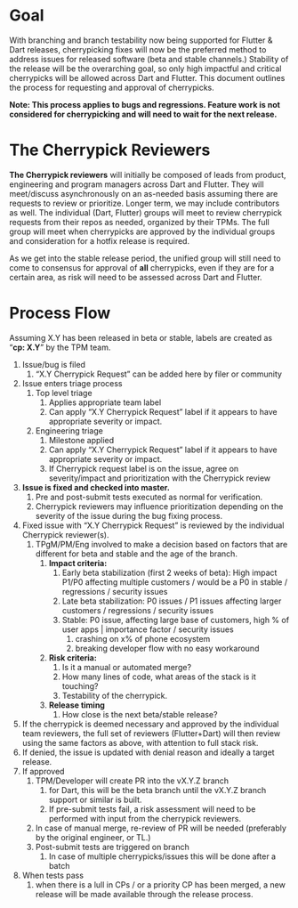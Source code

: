 # Goal
With branching and branch testability now being supported for Flutter & Dart releases, cherrypicking fixes will now be the preferred method to address issues for released software (beta and stable channels.)  Stability of the release will be the overarching goal, so only high impactful and critical cherrypicks will be allowed across Dart and Flutter.  This document outlines the process for requesting and approval of cherrypicks. 

**Note: This process applies to bugs and regressions.  Feature work is not considered for cherrypicking and will need to wait for the next release.**

# The Cherrypick Reviewers
**The Cherrypick reviewers** will initially be composed of leads from product, engineering and program managers across Dart and Flutter.   They will meet/discuss asynchronously on an as-needed basis assuming there are requests to review or prioritize.  Longer term, we may include contributors as well.  The individual (Dart, Flutter) groups will meet to review cherrypick requests from their repos as needed, organized by their TPMs.  The full group will meet when cherrypicks are approved by the individual groups and consideration for a hotfix release is required.

As we get into the stable release period, the unified group will still need to come to consensus for approval of **all** cherrypicks, even if they are for a certain area, as risk will need to be assessed across Dart and Flutter.

# Process Flow

Assuming X.Y has been released in beta or stable, labels are created as “**cp: X.Y**” by the TPM team.

1. Issue/bug is filed 
    1. “X.Y Cherrypick Request” can be added here by filer or community
1. Issue enters triage process
    1. Top level triage	
       1. Applies appropriate team label
       1. Can apply “X.Y Cherrypick Request” label if it appears to have appropriate severity or impact.
    1. Engineering triage
       1. Milestone applied
       1. Can apply “X.Y Cherrypick Request” label if it appears to have appropriate severity or impact.
       1. If Cherrypick request label is on the issue, agree on severity/impact and prioritization with the Cherrypick review
  1. **Issue is fixed and checked into master.**
     1. Pre and post-submit tests executed as normal for verification.
     1. Cherrypick reviewers may influence prioritization depending on the severity of the issue during the bug fixing process.
1. Fixed issue with “X.Y Cherrypick Request” is reviewed by the individual Cherrypick reviewer(s).
   1. TPgM/PM/Eng involved to make a decision based on factors that are different for beta and stable and the age of the branch.
      1. **Impact criteria:** 
         1. Early beta stabilization (first 2 weeks of beta): High impact P1/P0 affecting multiple customers / would be a P0 in stable / regressions / security issues
         1. Late beta stabilization: P0 issues / P1 issues affecting larger customers / regressions / security issues
         1. Stable: P0 issue, affecting large base of customers, high % of user apps | importance factor / security issues
            1. crashing on x% of phone ecosystem
            1. breaking developer flow with no easy workaround
       1. **Risk criteria:**
            1. Is it a manual or automated merge?
            1. How many lines of code, what areas of the stack is it touching?
            1. Testability of the cherrypick. 
       1. **Release timing**
            1. How close is the next beta/stable release?
1. If the cherrypick is deemed necessary and approved by the individual team reviewers, the full set of reviewers (Flutter+Dart) will then review using the same factors as above, with attention to full stack risk.
1. If denied, the issue is updated with denial reason and ideally a target release.
1. If approved
   1. TPM/Developer will create PR into the vX.Y.Z branch
      1. for Dart, this will be the beta branch until the vX.Y.Z branch support or similar is built.
      1. If pre-submit tests fail, a risk assessment will need to be performed with input from the cherrypick reviewers.
   1. In case of manual merge, re-review of PR will be needed (preferably by the original engineer, or TL.)
   1. Post-submit tests are triggered on branch
      1. In case of multiple cherrypicks/issues this will be done after a batch
1. When tests pass
   1. when there is a lull in CPs / or a priority CP has been merged, a new release will be made available through the release process.
